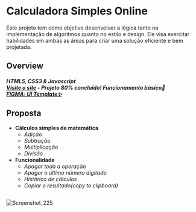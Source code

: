 # Calculadora Simples Online

Este projeto tem como objetivo desenvolver a lógica tanto na implementação de algoritmos quanto no estilo e design. Ele visa exercitar habilidades em ambas as áreas para criar uma solução eficiente e bem projetada.

## Overview

##### HTML5, CSS3 & Javascript <br>[Visite o site](https://delightful-madeleine-e06d4c.netlify.app/) - Projeto 80% concluído! Funcionamento básico🚧 <br>[FIGMA: UI Template✨](https://www.figma.com/file/RT7ZwzDhLZ8waU1shw2UFL/Calculator-UI-(Community)?node-id=0-1&t=ILKrVBUrAumF7EzR-0)<br>


## Proposta
* **Cálculos simples de matemática**
  - *Adição*
  - *Subtração*
  - *Multiplicação*
  - *Divisão*
* **Funcionalidade**
  - *Apagar toda a operação*
  - *Apagar o último número digitado*
  - *Histórico de cálculos*
  - *Copiar o resultado(copy to clipboard)*

## 

![Screenshot_225](https://github.com/Victoritalo/vanillaJS-Projects/assets/108995269/6e9d649b-7a68-469e-ad05-0f8fd818844d)